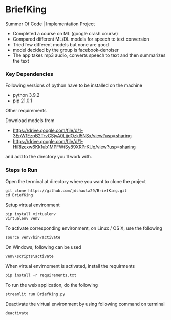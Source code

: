 # BriefKing

Summer Of Code | Implementation Project


* Completed a course on ML (google crash course)
* Compared different ML/DL models for speech to text conversion
* Tried few different models but none are good
* model decided by the group is facebook-denoiser
* The app takes mp3 audio, converts speech to text and then summarizes the text

### Key Dependencies

Following versions of python have to be installed on the machine 

* python 3.9.2
* pip 21.0.1

Other requirements

Download models from
* https://drive.google.com/file/d/1-3EpW1EzpB2TrvCSjyA0LjjdOzkl5NSx/view?usp=sharing
* https://drive.google.com/file/d/1-HiRlzexw6Kk1ub1MPFWtSy89XRPrKUq/view?usp=sharing
 
and add to the directory you'll work with. 

### Steps to Run

Open the terminal at directory where you want to clone the project

```
git clone https://github.com/jdchawla29/BriefKing.git
cd BriefKing
```

Setup virtual environment

```
pip install virtualenv
virtualenv venv
```

To activate corresponding environment, on Linux / OS X, use the following

```
source venv/bin/activate
```

On Windows, following can be used

```
venv\scripts\activate
```

When virtual envirnoment is activated, install the requirments
```
pip install -r requirements.txt
```

To run the web application, do the following
```
streamlit run BriefKing.py
```

Deactivate the virtual environment by using following command on terminal
```
deactivate
```
